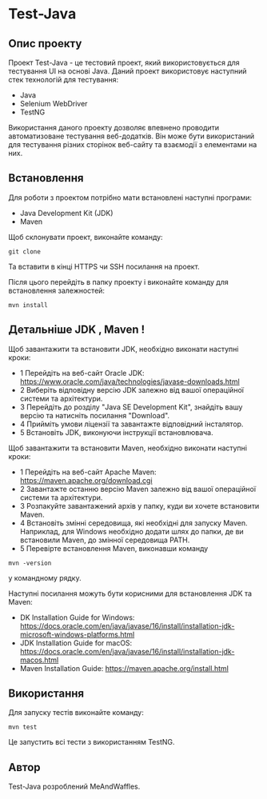 # Test-Java


## Опис проекту
Проект Test-Java - це тестовий проект, який використовується для тестування UI на основі Java. Даний проект використовує наступний стек технологій для тестування:

- Java
- Selenium WebDriver
- TestNG

Використання даного проекту дозволяє впевнено проводити автоматизоване тестування веб-додатків. Він може бути використаний для тестування різних сторінок веб-сайту та взаємодії з елементами на них.

## Встановлення

Для роботи з проектом потрібно мати встановлені наступні програми:

- Java Development Kit (JDK)
- Maven

Щоб склонувати проект, виконайте команду:

```
git clone 
```

Та вставити в кінці HTTPS чи SSH посилання на проект.

Після цього перейдіть в папку проекту і виконайте команду для встановлення залежностей:

```
mvn install
```

## Детальніше JDK , Maven !

Щоб завантажити та встановити JDK, необхідно виконати наступні кроки:

- 1 Перейдіть на веб-сайт Oracle JDK: https://www.oracle.com/java/technologies/javase-downloads.html
- 2 Виберіть відповідну версію JDK залежно від вашої операційної системи та архітектури.
- 3 Перейдіть до розділу "Java SE Development Kit", знайдіть вашу версію та натисніть посилання "Download".
- 4 Прийміть умови ліцензії та завантажте відповідний інсталятор.
- 5 Встановіть JDK, виконуючи інструкції встановлювача.

Щоб завантажити та встановити Maven, необхідно виконати наступні кроки:

- 1 Перейдіть на веб-сайт Apache Maven: https://maven.apache.org/download.cgi
- 2 Завантажте останню версію Maven залежно від вашої операційної системи та архітектури.
- 3 Розпакуйте завантажений архів у папку, куди ви хочете встановити Maven.
- 4 Встановіть змінні середовища, які необхідні для запуску Maven. Наприклад, для Windows необхідно додати шлях до папки, де ви встановили Maven, до змінної середовища PATH.
- 5 Перевірте встановлення Maven, виконавши команду 

```
mvn -version
```

у командному рядку.
 
Наступні посилання можуть бути корисними для встановлення JDK та Maven:

- DK Installation Guide for Windows: https://docs.oracle.com/en/java/javase/16/install/installation-jdk-microsoft-windows-platforms.html
- JDK Installation Guide for macOS: https://docs.oracle.com/en/java/javase/16/install/installation-jdk-macos.html
- Maven Installation Guide: https://maven.apache.org/install.html

## Використання

Для запуску тестів виконайте команду:

```
mvn test
```

Це запустить всі тести з використанням TestNG.

## Автор

Test-Java розроблений MeAndWaffles.
